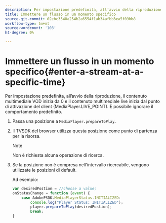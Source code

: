 ```yaml
---
description: Per impostazione predefinita, all’avvio della riproduzione, il contenuto multimediale VOD inizia da 0 e il contenuto multimediale live inizia dal punto di attivazione del client (MediaPlayer.LIVE_POINT). È possibile ignorare il comportamento predefinito.
title: Immettere un flusso in un momento specifico
source-git-commit: 02ebc3548a254b2a6554f1ab34afbb3ea5f09bb8
workflow-type: tm+mt
source-wordcount: '103'
ht-degree: 0%

---
```


# Immettere un flusso in un momento specifico{#enter-a-stream-at-a-specific-time}

Per impostazione predefinita, all’avvio della riproduzione, il contenuto multimediale VOD inizia da 0 e il contenuto multimediale live inizia dal punto di attivazione del client (MediaPlayer.LIVE_POINT). È possibile ignorare il comportamento predefinito.

1. Passa una posizione a `MediaPlayer.prepareToPlay`.
1. Il TVSDK del browser utilizza questa posizione come punto di partenza per la risorsa.

   >[!NOTE]
   >
   >Non è richiesta alcuna operazione di ricerca.

1. Se la posizione non è compresa nell&#39;intervallo ricercabile, vengono utilizzate le posizioni di default.

   Ad esempio:

   ```js
   var desiredPostion = //choose a value; 
   onStatusChange = function (event) { 
       case AdobePSDK.MediaPlayerStatus.INITIALIZED: 
           console.log("Player Status: INITIALIZED"); 
           player.prepareToPlay(desiredPostion); 
           break; 
   } 
   ```
